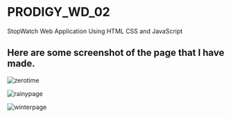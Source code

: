 # PRODIGY_WD_02
StopWatch Web Application Using HTML CSS and JavaScript
## Here are some screenshot of the page that I have made.

![zerotime](https://github.com/user-attachments/assets/2a04bf73-7c9a-4df1-9fbe-0ba96c8c730e)


![rainypage](https://github.com/user-attachments/assets/958356d3-fad4-4f2c-a2cf-0747e72dc2ec)

![winterpage](https://github.com/user-attachments/assets/48b50eb2-3d81-458a-8ef8-e6cbe7474b14)
